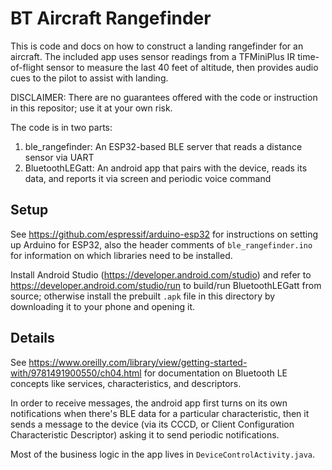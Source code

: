 # BT Aircraft Rangefinder

This is code and docs on how to construct a landing rangefinder for an aircraft. The included app uses sensor readings from a TFMiniPlus IR time-of-flight sensor to measure
the last 40 feet of altitude, then provides audio cues to the pilot to assist with landing.

DISCLAIMER: There are no guarantees offered with the code or instruction in this repositor; use it at your own risk.

The code is in two parts:

1. ble_rangefinder: An ESP32-based BLE server that reads a distance sensor via UART
1. BluetoothLEGatt: An android app that pairs with the device, reads its data, and reports it via screen and periodic voice command

## Setup

See https://github.com/espressif/arduino-esp32 for instructions on setting up Arduino for ESP32, also the
header comments of `ble_rangefinder.ino` for information on which libraries need to be installed.

Install Android Studio (https://developer.android.com/studio) and refer to https://developer.android.com/studio/run to build/run BluetoothLEGatt from source; otherwise
install the prebuilt `.apk` file in this directory by downloading it to your phone and opening it.

## Details

See https://www.oreilly.com/library/view/getting-started-with/9781491900550/ch04.html for documentation on Bluetooth LE concepts like
services, characteristics, and descriptors.

In order to receive messages, the android app first turns on its own notifications when there's BLE data for a particular characteristic, then it
sends a message to the device (via its CCCD, or Client Configuration Characteristic Descriptor) asking it to send periodic notifications.

Most of the business logic in the app lives in `DeviceControlActivity.java`.

